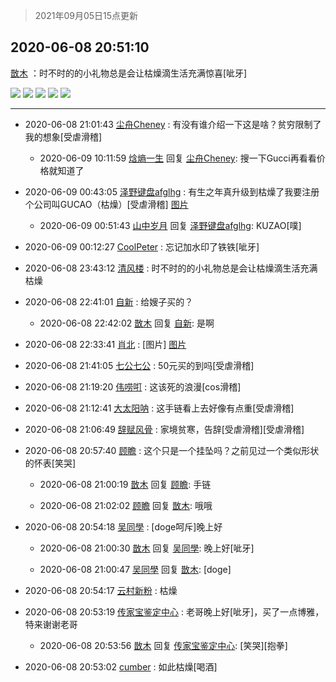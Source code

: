 > 2021年09月05日15点更新
<link rel="stylesheet" href="https://cdn.jsdelivr.net/gh/taotie6/sampleJSON@main/css/photo_show.css">


 ## 2020-06-08 20:51:10 

 [㪚木](https://www.coolapk.com/feed/19411641?shareKey=NmQyNGVhNTNhYWZlNjEzMTc1NTg~) ：时不时的的小礼物总是会让枯燥滴生活充满惊喜[呲牙] 

<div class="album">
<img class="img-item" src="http://image.coolapk.com/feed/2020/0608/20/1081091_78bab48b_0667_4628@2887x1624.jpeg" />
<img class="img-item" src="http://image.coolapk.com/feed/2020/0608/20/1081091_92d9b759_0667_463@3841x2159.jpeg" />
<img class="img-item" src="http://image.coolapk.com/feed/2020/0608/20/1081091_ea819276_0667_4632@2887x1624.jpeg" />
<img class="img-item" src="http://image.coolapk.com/feed/2020/0608/20/1081091_bd6f5ec2_0667_4634@2887x1624.jpeg" />
<img class="img-item" src="http://image.coolapk.com/feed/2020/0608/20/1081091_43b02274_0667_4635@3838x2159.jpeg" />
</div>

 ------- 

- 2020-06-08 21:01:43 [尘舟Cheney](uid=2897099) : 有没有谁介绍一下这是啥？贫穷限制了我的想象[受虐滑稽] 

    - 2020-06-09 10:11:59 [焓熵一生](uid=620165) 回复 [尘舟Cheney](uid=2897099): 搜一下Gucci再看看价格就知道了 

- 2020-06-09 00:43:05 [泽野键盘afglhg](uid=1347187) : 有生之年真升级到枯燥了我要注册个公司叫GUCAO（枯燥）[受虐滑稽] [图片](http://image.coolapk.com/feed/2020/0609/00/1347187_ed126d92_4584_4838@69x78.jpeg)

    - 2020-06-09 00:51:43 [山中岁月](uid=2158518) 回复 [泽野键盘afglhg](uid=1347187): KUZAO[噗] 

- 2020-06-09 00:12:27 [CoolPeter](uid=1437066) : 忘记加水印了铁铁[呲牙] 

- 2020-06-08 23:43:12 [清风楼](uid=865339) : 时不时的的小礼物总是会让枯燥滴生活充满枯燥 

- 2020-06-08 22:41:01 [自新](uid=2031956) : 给嫂子买的？ 

    - 2020-06-08 22:42:02 [㪚木](uid=1081091) 回复 [自新](uid=2031956): 是啊 

- 2020-06-08 22:33:41 [肖北](uid=1156293) : [图片] [图片](http://image.coolapk.com/feed/2020/0608/22/1156293_22d084d6_6820_6428@198x184.jpeg)

- 2020-06-08 21:41:05 [七公七公](uid=1763604) : 50元买的到吗[受虐滑稽] 

- 2020-06-08 21:19:20 [伟唠咑](uid=488448) : 这该死的浪漫[cos滑稽] 

- 2020-06-08 21:12:41 [大太阳呐](uid=1171666) : 这手链看上去好像有点重[受虐滑稽] 

- 2020-06-08 21:06:49 [辞赋风骨](uid=875865) : 家境贫寒，告辞[受虐滑稽][受虐滑稽] 

- 2020-06-08 20:57:40 [顾瞻](uid=2151384) : 这个只是一个挂坠吗？之前见过一个类似形状的怀表[笑哭] 

    - 2020-06-08 21:00:19 [㪚木](uid=1081091) 回复 [顾瞻](uid=2151384): 手链 

    - 2020-06-08 21:02:02 [顾瞻](uid=2151384) 回复 [㪚木](uid=1081091): 哦哦 

- 2020-06-08 20:54:18 [吴同學](uid=1320218) : [doge呵斥]晚上好 

    - 2020-06-08 21:00:30 [㪚木](uid=1081091) 回复 [吴同學](uid=1320218): 晚上好[呲牙] 

    - 2020-06-08 21:00:47 [吴同學](uid=1320218) 回复 [㪚木](uid=1081091): [doge] 

- 2020-06-08 20:54:17 [云村新粉](uid=809098) : 枯燥 

- 2020-06-08 20:53:19 [传家宝鉴定中心](uid=1537223) : 老哥晚上好[呲牙]，买了一点博雅，特来谢谢老哥 

    - 2020-06-08 20:53:56 [㪚木](uid=1081091) 回复 [传家宝鉴定中心](uid=1537223): [笑哭][抱拳] 

- 2020-06-08 20:53:02 [cumber](uid=1618664) : 如此枯燥[喝酒] 

